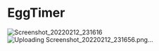# EggTimer
![Screenshot_20220212_231616](https://user-images.githubusercontent.com/56680878/153731412-fa4da347-3e77-4d18-b17b-f8cbf6de8e3f.png)
![Uploading Screenshot_20220212_231656.png…]()
